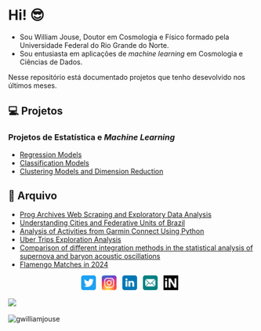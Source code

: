 # Hi! 😎

- Sou William Jouse, Doutor em Cosmologia e Físico formado pela Universidade Federal do Rio Grande do Norte. 
- Sou entusiasta em aplicações de *machine learning* em Cosmologia e Ciências de Dados.
  
Nesse repositório está documentado projetos que tenho desevolvido nos últimos meses.

## 💻 Projetos

### Projetos de Estatística e *Machine Learning*

- [Regression Models](https://github.com/williamjouse/Regression-Models)
- [Classification Models](https://github.com/williamjouse/Classification-models)
- [Clustering Models and Dimension Reduction](Soon)


## 📂 Arquivo

- [Prog Archives Web Scraping and Exploratory Data Analysis](https://github.com/williamjouse/Prog_archives_scraping)
- [Understanding Cities and Federative Units of Brazil](https://github.com/williamjouse/Cities_Brazil)
- [Analysis of Activities from Garmin Connect Using Python](https://github.com/williamjouse/Garmin_analysis)
- [Uber Trips Exploration Analysis](https://github.com/williamjouse/Uber_trips_EDA)
- [Comparison of different integration methods in the statistical analysis of supernova and baryon acoustic oscillations](https://github.com/williamjouse/LCDM)
- [Flamengo Matches in 2024](https://github.com/williamjouse/jogos-Flamengo-2024)

<p align='center'>
<a href="https://twitter.com/williamjouse"><img height="30" src="imagens/twitter.svg"></a>&nbsp;&nbsp;
<a href="https://instagram.com/williamjouse"><img height="30" src="imagens/instagram.svg"></a>&nbsp;&nbsp;
<a href="http://www.linkedin.com/in/williamjouse"><img height="30" src="imagens/linkedin.svg"></a>&nbsp;&nbsp;
<a href="mailto:williamjouse@gmail.com"><img height="30" src="imagens/email.svg"></a>&nbsp;&nbsp;
<a href="https://inspirehep.net/literature?sort=mostrecent&size=25&page=1&q=f%20a%20w%20j%20c%20da%20silva"><img height="30" src="imagens/inspire-hep.svg"></a>&nbsp;&nbsp;
</p>


![](https://hit.yhype.me/github/profile?user_id=41267092)
<p align="left"> <img src="https://komarev.com/ghpvc/?username=williamjouse&color=blue" alt="gwilliamjouse"/> </p>
